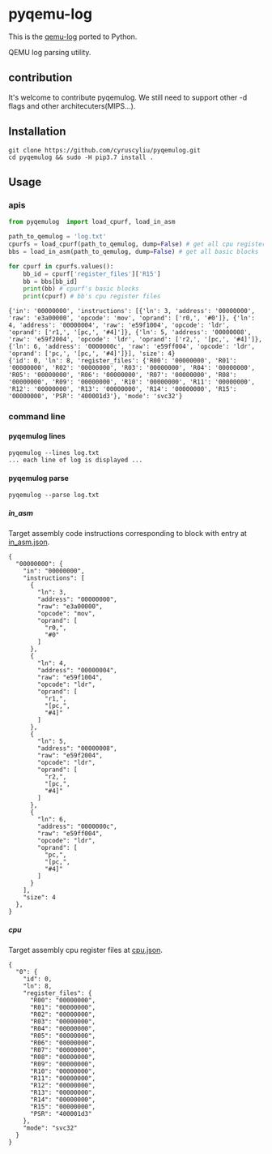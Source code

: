 # pyqemu-log

This is the [qemu-log](https://github.com/organix/qemu-log) ported to Python.

QEMU log parsing utility.

## contribution
It's welcome to contribute pyqemulog. We still need to support other -d flags and other architecuters(MIPS...).

## Installation
```shell script
git clone https://github.com/cyruscyliu/pyqemulog.git 
cd pyqemulog && sudo -H pip3.7 install .
```

## Usage

### apis
```python
from pyqemulog  import load_cpurf, load_in_asm

path_to_qemulog = 'log.txt'
cpurfs = load_cpurf(path_to_qemulog, dump=False) # get all cpu register files
bbs = load_in_asm(path_to_qemulog, dump=False) # get all basic blocks

for cpurf in cpurfs.values():
    bb_id = cpurf['register_files']['R15']
    bb = bbs[bb_id]
    print(bb) # cpurf's basic blocks
    print(cpurf) # bb's cpu register files
```
```text
{'in': '00000000', 'instructions': [{'ln': 3, 'address': '00000000', 'raw': 'e3a00000', 'opcode': 'mov', 'oprand': ['r0,', '#0']}, {'ln': 4, 'address': '00000004', 'raw': 'e59f1004', 'opcode': 'ldr', 'oprand': ['r1,', '[pc,', '#4]']}, {'ln': 5, 'address': '00000008', 'raw': 'e59f2004', 'opcode': 'ldr', 'oprand': ['r2,', '[pc,', '#4]']}, {'ln': 6, 'address': '0000000c', 'raw': 'e59ff004', 'opcode': 'ldr', 'oprand': ['pc,', '[pc,', '#4]']}], 'size': 4}
{'id': 0, 'ln': 8, 'register_files': {'R00': '00000000', 'R01': '00000000', 'R02': '00000000', 'R03': '00000000', 'R04': '00000000', 'R05': '00000000', 'R06': '00000000', 'R07': '00000000', 'R08': '00000000', 'R09': '00000000', 'R10': '00000000', 'R11': '00000000', 'R12': '00000000', 'R13': '00000000', 'R14': '00000000', 'R15': '00000000', 'PSR': '400001d3'}, 'mode': 'svc32'}
```

### command line

#### pyqemulog lines
```shell script
pyqemulog --lines log.txt
... each line of log is displayed ...
```

#### pyqemulog parse
```shell script
pyqemulog --parse log.txt
```

##### in_asm
Target assembly code instructions corresponding to block with entry at [in_asm.json](in_asm.json).
```text
{
  "00000000": {
    "in": "00000000",
    "instructions": [
      {
        "ln": 3,
        "address": "00000000",
        "raw": "e3a00000",
        "opcode": "mov",
        "oprand": [
          "r0,",
          "#0"
        ]
      },
      {
        "ln": 4,
        "address": "00000004",
        "raw": "e59f1004",
        "opcode": "ldr",
        "oprand": [
          "r1,",
          "[pc,",
          "#4]"
        ]
      },
      {
        "ln": 5,
        "address": "00000008",
        "raw": "e59f2004",
        "opcode": "ldr",
        "oprand": [
          "r2,",
          "[pc,",
          "#4]"
        ]
      },
      {
        "ln": 6,
        "address": "0000000c",
        "raw": "e59ff004",
        "opcode": "ldr",
        "oprand": [
          "pc,",
          "[pc,",
          "#4]"
        ]
      }
    ],
    "size": 4
  },
}
```
##### cpu
Target assembly cpu register files at [cpu.json](cpu.json).
```text
{
  "0": {
    "id": 0,
    "ln": 8,
    "register_files": {
      "R00": "00000000",
      "R01": "00000000",
      "R02": "00000000",
      "R03": "00000000",
      "R04": "00000000",
      "R05": "00000000",
      "R06": "00000000",
      "R07": "00000000",
      "R08": "00000000",
      "R09": "00000000",
      "R10": "00000000",
      "R11": "00000000",
      "R12": "00000000",
      "R13": "00000000",
      "R14": "00000000",
      "R15": "00000000",
      "PSR": "400001d3"
    },
    "mode": "svc32"
  }
}
```


